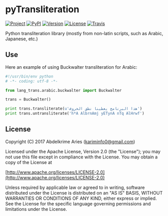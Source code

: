 # pyTransliteration

[![Project](https://img.shields.io/badge/Project-pyTransliteration-0BDA51.svg?style=plastic)](https://github.com/kariminf/pytransliteration)
[![PyPI](https://img.shields.io/pypi/v/lang-trans.svg?style=plastic)](https://pypi.python.org/pypi/lang-trans)
[![Version](https://img.shields.io/badge/Version-0.1.0-0BDA51.svg?style=plastic)](https://github.com/kariminf/pytransliteration/releases)
[![License](https://img.shields.io/badge/License-Apache_2-0BDA51.svg?style=plastic)](http://www.apache.org/licenses/LICENSE-2.0)
[![Travis](https://img.shields.io/travis/kariminf/ArArud.svg?style=plastic)](https://travis-ci.org/kariminf/pytransliteration)

Python transliteration library (mostly from non-latin scripts, such as Arabic, Japanese, etc.)

## Use

Here an example of using Buckwalter transliteration for Arabic:
```python
#!/usr/bin/env python
# -*- coding: utf-8 -*-

from lang_trans.arabic.buckwalter import Buckwalter

trans = Buckwalter()

print trans.transliterate(u'هذا البرنامج يعطينا نطق الحروف')
print trans.untransliterate('h*A AlbrnAmj yETynA nTq AlHrwf')
```


## License

Copyright (C) 2017 Abdelkrime Aries (kariminfo0@gmail.com)

Licensed under the Apache License, Version 2.0 (the "License");
you may not use this file except in compliance with the License.
You may obtain a copy of the License at

[http://www.apache.org/licenses/LICENSE-2.0](http://www.apache.org/licenses/LICENSE-2.0)

Unless required by applicable law or agreed to in writing, software
distributed under the License is distributed on an "AS IS" BASIS,
WITHOUT WARRANTIES OR CONDITIONS OF ANY KIND, either express or implied.
See the License for the specific language governing permissions and
limitations under the License.
